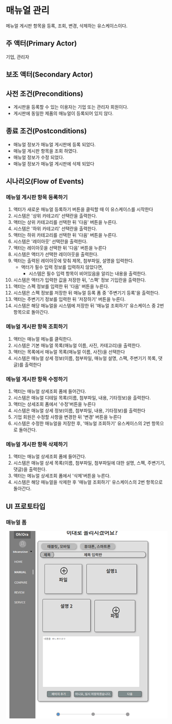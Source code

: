 # 매뉴얼 관리
메뉴얼 게시판 항목을 등록, 조회, 변경, 삭제하는 유스케이스이다.

## 주 액터(Primary Actor)
기업, 관리자

## 보조 액터(Secondary Actor)


## 사전 조건(Preconditions)
- 게시판을 등록할 수 있는 이용자는 기업 또는 관리자 회원이다.
- 게시판에 동일한 제품의 매뉴얼이 등록되어 있지 않다.

## 종료 조건(Postconditions)
- 매뉴얼 정보가 매뉴얼 게시판에 등록 되었다.
- 매뉴얼 게시판 항목을 조회 하였다.
- 매뉴얼 정보가 수정 되었다.
- 매뉴얼 정보가 매뉴얼 게시판에 삭제 되었다

## 시나리오(Flow of Events)

### 메뉴얼 게시판 항목 등록하기
1. 액터가 새로운 매뉴얼 등록하기 버튼을 클릭할 때 이 유스케이스를 시작한다
2. 시스템은 '상위 카테고리' 선택란을 출력한다.
3. 액터는 상위 카테고리를 선택한 뒤 '다음' 버튼을 누른다.
4. 시스템은 '하위 카테고리' 선택란을 출력한다.
5. 액터는 하위 카테고리를 선택한 뒤 '다음' 버튼을 누른다.
6. 시스템은 '레이아웃' 선택란을 출력한다.
7. 액터는 레이아웃을 선택한 뒤 '다음' 버튼을 누른다
8. 시스템은 액터가 선택한 레이아웃을 출력한다.
9. 액터는 출력된 레이아웃에 맞춰 제목, 첨부파일, 설명을 입력한다.
    - 액터가 필수 입력 정보를 입력하지 않았다면,
        - 시스템은 필수 입력 항목이 비어있음을 알리는 내용을 출력한다.
10. 시스템은 액터가 입력한 값을 저장한 뒤, '스팩' 정보 기입란을 출력한다.
11. 액터는 스펙 정보를 입력한 뒤 '다음' 버튼을 누른다.
12. 시스템은 스펙 정보를 저장한 뒤 매뉴얼 등록 폼 중 '주변기기 등록'을 출력한다.
13. 액터는 주변기기 정보를 입력한 뒤 '저장하기' 버튼을 누른다.
14. 시스템은 해당 매뉴얼을 시스템에 저장한 뒤 '매뉴얼 조회하기' 유스케이스 중 2번 항목으로 돌아간다.

### 메뉴얼 게시판 항목 조회하기
1. 액터는 매뉴얼 메뉴를 클릭한다.
2. 시스템은 기본 매뉴얼 목록(매뉴얼 이름, 사진, 카테고리)을 출력한다.
3. 액터는 목록에서 매뉴얼 목록(매뉴얼 이름, 사진)을 선택한다
4. 시스템은 매뉴얼 상세 정보(이름, 첨부파일, 매뉴얼 설명, 스팩, 주변기기 목록, 댓글)를 출력한다

### 메뉴얼 게시판 항목 수정하기
1. 액터는 매뉴얼 상세조회 폼에 들어간다.
2. 시스템은 매뉴얼 디테일 목록(이름, 첨부파일, 내용, 기타정보)을 출력한다.
3. 액터는 상세조회 폼에서 '수정'버튼을 누른다
4. 시스템은 매뉴얼 상세 정보(이름, 첨부파일, 내용, 기타정보)를 출력한다
5. 기업 회원은 수정할 사항을 변경한 뒤 '변경' 버튼을 누른다
6. 시스템은 수정한 매뉴얼을 저장한 후, '매뉴얼 조회하기' 유스케이스의 2번 항목으로 돌아간다.

### 메뉴얼 게시판 항목 삭제하기
1. 액터는 매뉴얼 상세조회 폼에 들어간다.
2. 시스템은 매뉴얼 상세 목록(이름, 첨부파일, 첨부파일에 대한 설명, 스펙, 주변기기, 댓글)을 출력한다.
3. 액터는 메뉴얼 상세조회 폼에서 '삭제'버튼을 누른다.
4. 시스템은 해당 매뉴얼을 삭제한 후 '매뉴얼 조회하기' 유스케이스의 2번 항목으로 돌아간다.

## UI 프로토타입 

### 매뉴얼 폼

![매뉴얼 폼](./images/Joo-ManualForm.png)